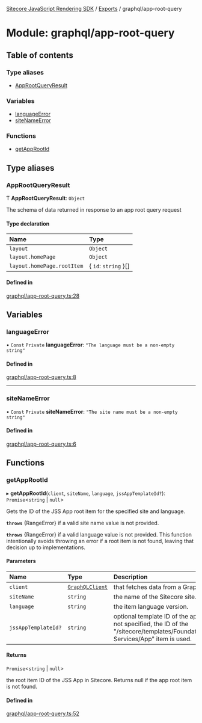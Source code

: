 [Sitecore JavaScript Rendering SDK](../README.md) / [Exports](../modules.md) / graphql/app-root-query

# Module: graphql/app-root-query

## Table of contents

### Type aliases

- [AppRootQueryResult](graphql_app_root_query.md#approotqueryresult)

### Variables

- [languageError](graphql_app_root_query.md#languageerror)
- [siteNameError](graphql_app_root_query.md#sitenameerror)

### Functions

- [getAppRootId](graphql_app_root_query.md#getapprootid)

## Type aliases

### AppRootQueryResult

Ƭ **AppRootQueryResult**: `Object`

The schema of data returned in response to an app root query request

#### Type declaration

| Name | Type |
| :------ | :------ |
| `layout` | `Object` |
| `layout.homePage` | `Object` |
| `layout.homePage.rootItem` | { `id`: `string`  }[] |

#### Defined in

[graphql/app-root-query.ts:28](https://github.com/Sitecore/jss/blob/8c00be96/packages/sitecore-jss/src/graphql/app-root-query.ts#L28)

## Variables

### languageError

• `Const` `Private` **languageError**: ``"The language must be a non-empty string"``

#### Defined in

[graphql/app-root-query.ts:8](https://github.com/Sitecore/jss/blob/8c00be96/packages/sitecore-jss/src/graphql/app-root-query.ts#L8)

___

### siteNameError

• `Const` `Private` **siteNameError**: ``"The site name must be a non-empty string"``

#### Defined in

[graphql/app-root-query.ts:6](https://github.com/Sitecore/jss/blob/8c00be96/packages/sitecore-jss/src/graphql/app-root-query.ts#L6)

## Functions

### getAppRootId

▸ **getAppRootId**(`client`, `siteName`, `language`, `jssAppTemplateId?`): `Promise`<`string` \| ``null``\>

Gets the ID of the JSS App root item for the specified site and language.

**`throws`** {RangeError} if a valid site name value is not provided.

**`throws`** {RangeError} if a valid language value is not provided.
This function intentionally avoids throwing an error if a root item is not found,
leaving that decision up to implementations.

#### Parameters

| Name | Type | Description |
| :------ | :------ | :------ |
| `client` | [`GraphQLClient`](../interfaces/graphql_request_client.GraphQLClient.md) | that fetches data from a GraphQL endpoint. |
| `siteName` | `string` | the name of the Sitecore site. |
| `language` | `string` | the item language version. |
| `jssAppTemplateId?` | `string` | optional template ID of the app root item. If not specified, the ID of the "/sitecore/templates/Foundation/JavaScript Services/App" item is used. |

#### Returns

`Promise`<`string` \| ``null``\>

the root item ID of the JSS App in Sitecore. Returns null if the app root item is not found.

#### Defined in

[graphql/app-root-query.ts:52](https://github.com/Sitecore/jss/blob/8c00be96/packages/sitecore-jss/src/graphql/app-root-query.ts#L52)
